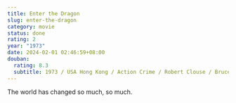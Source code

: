 ```yaml
---
title: Enter the Dragon
slug: enter-the-dragon
category: movie
status: done
rating: 2
year: "1973"
date: 2024-02-01 02:46:59+08:00
douban:
  rating: 8.3
  subtitle: 1973 / USA Hong Kong / Action Crime / Robert Clouse / Bruce Lee, John Saxon
---
```


The world has changed so much, so much.
